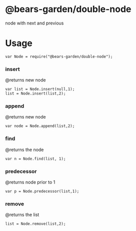 # @bears-garden/double-node
node with next and previous

# Usage
`var Node = require("@bears-garden/double-node");`  


### insert
@returns new node

`var list = Node.insert(null,1);`    
`list = Node.insert(list,2);`  

### append
@returns new node  

`var node = Node.append(list,2);`  

### find
@returns the node

`var n = Node.find(list, 1);`  

### predecessor
@returns node prior to 1

`var p = Node.predecessor(list,1);`  

### remove
@returns the list

`list = Node.remove(list,2);`
